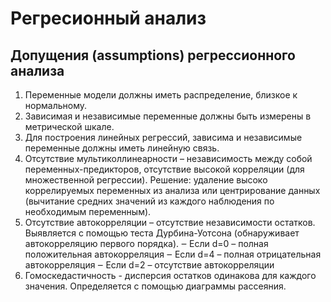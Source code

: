 # Регресионный анализ
## Допущения (assumptions) регрессионного анализа
1. Переменные модели должны иметь распределение, близкое к 
нормальному.
2. Зависимая и независимые переменные должны быть измерены в 
метрической шкале.
3. Для построения линейных регрессий, зависима и независимые 
переменные должны иметь линейную связь.
4. Отсутствие мультиколлинеарности – независимость между собой 
переменных-предикторов, отсутствие высокой корреляции (для 
множественной регрессии). Решение: удаление высоко коррелируемых 
переменных из анализа или центрирование данных (вычитание 
средних значений из каждого наблюдения по необходимым 
переменным).
5. Отсутствие автокорреляции – отсутствие независимости остатков. 
Выявляется с помощью теста Дурбина-Уотсона (обнаруживает 
автокорреляцию первого порядка). 
‒ Если d=0 – полная положительная автокорреляция
‒ Если d=4 – полная отрицательная автокорреляция
‒ Если d=2 – отсутствие автокорреляции
6. Гомоскедастичность - дисперсия остатков одинакова для каждого 
значения. Определяется с помощью диаграммы рассеяния.
